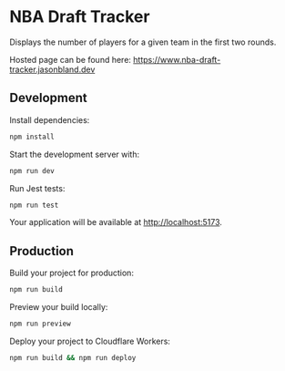 # NBA Draft Tracker

Displays the number of players for a given team in the first two rounds.

Hosted page can be found here: https://www.nba-draft-tracker.jasonbland.dev

## Development

Install dependencies:

```bash
npm install
```

Start the development server with:

```bash
npm run dev
```

Run Jest tests:

```bash
npm run test
```

Your application will be available at [http://localhost:5173](http://localhost:5173).

## Production

Build your project for production:

```bash
npm run build
```

Preview your build locally:

```bash
npm run preview
```

Deploy your project to Cloudflare Workers:

```bash
npm run build && npm run deploy
```

